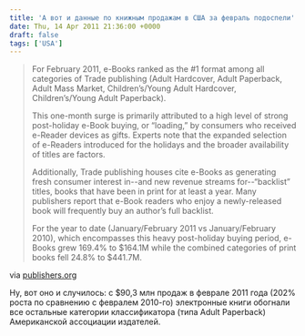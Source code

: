 ```yaml
---
title: 'А вот и данные по книжным продажам в США за февраль подоспели'
date: Thu, 14 Apr 2011 21:36:00 +0000
draft: false
tags: ['USA']
---
```


> For February 2011, e-Books ranked as the #1 format among all categories of Trade publishing (Adult Hardcover, Adult Paperback, Adult Mass Market, Children’s/Young Adult Hardcover, Children’s/Young Adult Paperback).
> 
> This one-month surge is primarily attributed to a high level of strong post-holiday e-Book buying, or “loading,” by consumers who received e-Reader devices as gifts. Experts note that the expanded selection of e-Readers introduced for the holidays and the broader availability of titles are factors.
> 
> Additionally, Trade publishing houses cite e-Books as generating fresh consumer interest in--and new revenue streams for--“backlist” titles, books that have been in print for at least a year. Many publishers report that e-Book readers who enjoy a newly-released book will frequently buy an author’s full backlist.
> 
> For the year to date (January/February 2011 vs January/February 2010), which encompasses this heavy post-holiday buying period, e-Books grew 169.4% to $164.1M while the combined categories of print books fell 24.8% to $441.7M.

via [publishers.org](http://www.publishers.org/press/30/)

Ну, вот оно и случилось: с $90,3 млн продаж в феврале 2011 года (202% роста по сравнению с февралем 2010-го) электронные книги обогнали все остальные категории классификатора (типа Adult Paperback) Американской ассоциации издателей.